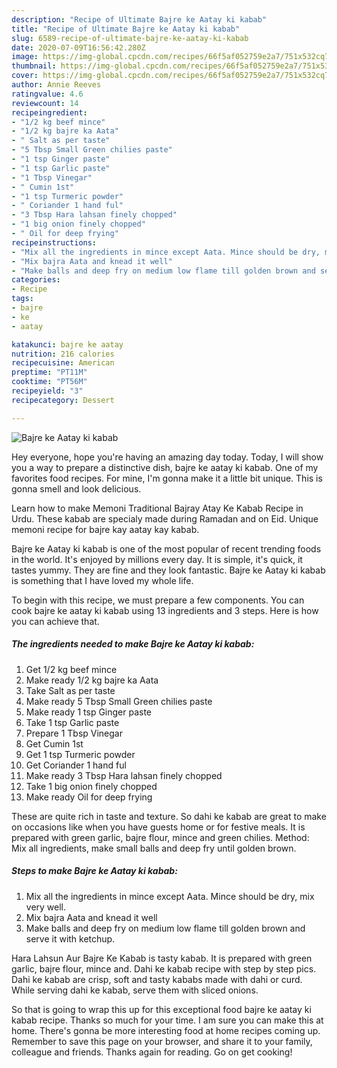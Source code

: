 ```yaml
---
description: "Recipe of Ultimate Bajre ke Aatay ki kabab"
title: "Recipe of Ultimate Bajre ke Aatay ki kabab"
slug: 6589-recipe-of-ultimate-bajre-ke-aatay-ki-kabab
date: 2020-07-09T16:56:42.280Z
image: https://img-global.cpcdn.com/recipes/66f5af052759e2a7/751x532cq70/bajre-ke-aatay-ki-kabab-recipe-main-photo.jpg
thumbnail: https://img-global.cpcdn.com/recipes/66f5af052759e2a7/751x532cq70/bajre-ke-aatay-ki-kabab-recipe-main-photo.jpg
cover: https://img-global.cpcdn.com/recipes/66f5af052759e2a7/751x532cq70/bajre-ke-aatay-ki-kabab-recipe-main-photo.jpg
author: Annie Reeves
ratingvalue: 4.6
reviewcount: 14
recipeingredient:
- "1/2 kg beef mince"
- "1/2 kg bajre ka Aata"
- " Salt as per taste"
- "5 Tbsp Small Green chilies paste"
- "1 tsp Ginger paste"
- "1 tsp Garlic paste"
- "1 Tbsp Vinegar"
- " Cumin 1st"
- "1 tsp Turmeric powder"
- " Coriander 1 hand ful"
- "3 Tbsp Hara lahsan finely chopped"
- "1 big onion finely chopped"
- " Oil for deep frying"
recipeinstructions:
- "Mix all the ingredients in mince except Aata. Mince should be dry, mix very well."
- "Mix bajra Aata and knead it well"
- "Make balls and deep fry on medium low flame till golden brown and serve it with ketchup."
categories:
- Recipe
tags:
- bajre
- ke
- aatay

katakunci: bajre ke aatay 
nutrition: 216 calories
recipecuisine: American
preptime: "PT11M"
cooktime: "PT56M"
recipeyield: "3"
recipecategory: Dessert

---
```



![Bajre ke Aatay ki kabab](https://img-global.cpcdn.com/recipes/66f5af052759e2a7/751x532cq70/bajre-ke-aatay-ki-kabab-recipe-main-photo.jpg)

Hey everyone, hope you're having an amazing day today. Today, I will show you a way to prepare a distinctive dish, bajre ke aatay ki kabab. One of my favorites food recipes. For mine, I'm gonna make it a little bit unique. This is gonna smell and look delicious.

Learn how to make Memoni Traditional Bajray Atay Ke Kabab Recipe in Urdu. These kabab are specialy made during Ramadan and on Eid. Unique memoni recipe for bajre kay aatay kay kabab.

Bajre ke Aatay ki kabab is one of the most popular of recent trending foods in the world. It's enjoyed by millions every day. It is simple, it's quick, it tastes yummy. They are fine and they look fantastic. Bajre ke Aatay ki kabab is something that I have loved my whole life.


To begin with this recipe, we must prepare a few components. You can cook bajre ke aatay ki kabab using 13 ingredients and 3 steps. Here is how you can achieve that.

<!--inarticleads1-->

##### The ingredients needed to make Bajre ke Aatay ki kabab:

1. Get 1/2 kg beef mince
1. Make ready 1/2 kg bajre ka Aata
1. Take  Salt as per taste
1. Make ready 5 Tbsp Small Green chilies paste
1. Make ready 1 tsp Ginger paste
1. Take 1 tsp Garlic paste
1. Prepare 1 Tbsp Vinegar
1. Get  Cumin 1st
1. Get 1 tsp Turmeric powder
1. Get  Coriander 1 hand ful
1. Make ready 3 Tbsp Hara lahsan finely chopped
1. Take 1 big onion finely chopped
1. Make ready  Oil for deep frying


These are quite rich in taste and texture. So dahi ke kabab are great to make on occasions like when you have guests home or for festive meals. It is prepared with green garlic, bajre flour, mince and green chilies. Method: Mix all ingredients, make small balls and deep fry until golden brown. 

<!--inarticleads2-->

##### Steps to make Bajre ke Aatay ki kabab:

1. Mix all the ingredients in mince except Aata. Mince should be dry, mix very well.
1. Mix bajra Aata and knead it well
1. Make balls and deep fry on medium low flame till golden brown and serve it with ketchup.


Hara Lahsun Aur Bajre Ke Kabab is tasty kabab. It is prepared with green garlic, bajre flour, mince and. Dahi ke kabab recipe with step by step pics. Dahi ke kabab are crisp, soft and tasty kababs made with dahi or curd. While serving dahi ke kabab, serve them with sliced onions. 

So that is going to wrap this up for this exceptional food bajre ke aatay ki kabab recipe. Thanks so much for your time. I am sure you can make this at home. There's gonna be more interesting food at home recipes coming up. Remember to save this page on your browser, and share it to your family, colleague and friends. Thanks again for reading. Go on get cooking!

